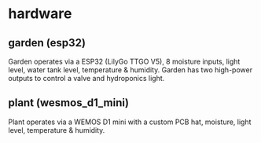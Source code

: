 # hardware

## garden (esp32)

Garden operates via a ESP32 (LilyGo TTGO V5), 8 moisture inputs, light level, water tank level, temperature & humidity. Garden has two high-power outputs to control a valve and hydroponics light.

## plant (wesmos_d1_mini)

Plant operates via a WEMOS D1 mini with a custom PCB hat, moisture, light level, temperature & humidity.
